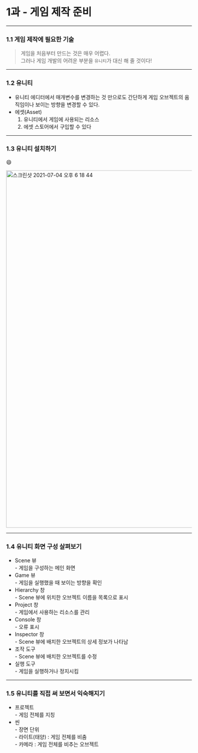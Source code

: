 # 1과 - 게임 제작 준비

-----

### 1.1 게임 제작에 필요한 기술
>  게임을 처음부터 만드는 것은 매우 어렵다. <br>
> 그러나 게임 개발의 어려운 부분을 `유니티`가 대신 해 줄 것이다!
-----
### 1.2 유니티

-  유니티 에디터에서 매개변수를 변경하는 것 만으로도 간단하게 게임 오브젝트의 움직임이나 보이는 방향을 변경할 수 있다.
-  에셋(Asset) 
    1. 유니티에서 게임에 사용되는 리소스
    2. 에셋 스토어에서 구입할 수 있다

-----
### 1.3 유니티 설치하기

:smile: 

<img width="968" alt="스크린샷 2021-07-04 오후 6 18 44" src="https://user-images.githubusercontent.com/43170505/124379837-456f8700-dcf4-11eb-8891-31c5f3ca43bf.png">

-----
### 1.4 유니티 화면 구성 살펴보기

- Scene 뷰
  <br>- 게임을 구성하는 메인 화면
- Game 뷰
  <br>- 게임을 실행했을 때 보이는 방향을 확인
- Hierarchy 창
  <br>- Scene 뷰에 위치한 오브젝트 이름을 목록으로 표시
- Project 창
  <br>- 게임에서 사용하는 리소스를 관리
- Console 창
  <br>- 오류 표시
- Inspector 창
  <br>- Scene 뷰에 배치한 오브젝트의 상세 정보가 나타남
- 조작 도구
  <br>- Scene 뷰에 배치한 오브젝트를 수정
- 실행 도구
  <br>- 게임을 실행하거나 정지시킴
  

-----
### 1.5 유니티를 직접 써 보면서 익숙해지기

- 프로젝트
  <br>- 게임 전체를 지칭
- 씬
  <br>- 장면 단위
  <br>- 라이트(태양) : 게임 전체를 비춤
  <br>- 카메라 : 게임 전체를 비추는 오브젝트







